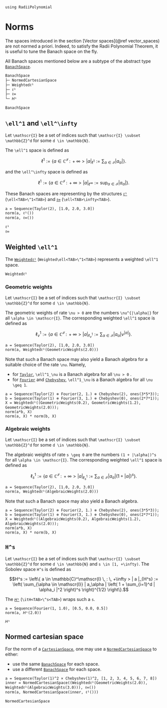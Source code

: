 ```@setup norms
using RadiiPolynomial
```

# Norms

The spaces introduced in the section [Vector spaces](@ref vector_spaces) are not normed a priori. Indeed, to satisfy the Radii Polynomial Theorem, it is useful to tune the Banach space on the fly.

All Banach spaces mentioned below are a subtype of the abstract type [`BanachSpace`](@ref).

```julia
BanachSpace
├─ NormedCartesianSpace
├─ Weightedℓ¹
├─ ℓ¹
├─ ℓ∞
└─ 𝐻ˢ
```

```@docs
BanachSpace
```

## ``\ell^1`` and ``\ell^\infty``

Let ``\mathscr{I}`` be a set of indices such that ``\mathscr{I} \subset \mathbb{Z}^d`` for some ``d \in \mathbb{N}``.

The ``\ell^1`` space is defined as

```math
\ell^1 := \left\{ a \in \mathbb{C}^\mathscr{I} \, : \, +\infty > | a |_{\ell^1} := \sum_{\alpha \in \mathscr{I}} | a_\alpha | \right\}.
```

and the ``\ell^\infty`` space is defined as

```math
\ell^1 := \left\{ a \in \mathbb{C}^\mathscr{I} \, : \, +\infty > | a |_{\ell^\infty} := \sup_{\alpha \in \mathscr{I}} | a_\alpha | \right\}.
```

These Banach spaces are representing by the structures [`ℓ¹`](@ref) (`\ell<TAB>\^1<TAB>`) and [`ℓ∞`](@ref) (`\ell<TAB>\infty<TAB>`).

```@repl norms
a = Sequence(Taylor(2), [1.0, 2.0, 3.0])
norm(a, ℓ¹())
norm(a, ℓ∞())
```

```@docs
ℓ¹
ℓ∞
```

## Weighted ``\ell^1``

The [`Weightedℓ¹`](@ref) (`Weighted\ell<TAB>\^1<TAB>`) represents a weighted ``\ell^1`` space.

```@docs
Weightedℓ¹
```

### Geometric weights

Let ``\mathscr{I}`` be a set of indices such that ``\mathscr{I} \subset \mathbb{Z}^d`` for some ``d \in \mathbb{N}``.

The geometric weights of rate ``\nu > 0`` are the numbers ``\nu^{|\alpha|}`` for all ``\alpha \in \mathscr{I}``. The corresponding weighted ``\ell^1`` space is defined as

```math
\ell^1_\nu := \left\{ a \in \mathbb{C}^\mathscr{I} \, : \, +\infty > | a |_{\ell^1_\nu} := \sum_{\alpha \in \mathscr{I}} |a_\alpha| \nu^{|\alpha|} \right\}.
```

```@repl norms
a = Sequence(Taylor(2), [1.0, 2.0, 3.0])
norm(a, Weightedℓ¹(GeometricWeights(2.0)))
```

Note that such a Banach space may also yield a Banach algebra for a suitable choice of the rate ``\nu``. Namely,
- for [`Taylor`](@ref), ``\ell^1_\nu`` is a Banach algebra for all ``\nu > 0`` .
- for [`Fourier`](@ref) and [`Chebyshev`](@ref), ``\ell^1_\nu`` is a Banach algebra for all ``\nu \geq 1``.

```@repl norms
a = Sequence(Taylor(2) ⊗ Fourier(2, 1.) ⊗ Chebyshev(2), ones(3*5*3));
b = Sequence(Taylor(1) ⊗ Fourier(3, 1.) ⊗ Chebyshev(0), ones(2*7*1));
X = Weightedℓ¹((GeometricWeights(0.2), GeometricWeights(1.2), GeometricWeights(2.0)));
norm(a*b, X)
norm(a, X) * norm(b, X)
```

### Algebraic weights

Let ``\mathscr{I}`` be a set of indices such that ``\mathscr{I} \subset \mathbb{Z}^d`` for some ``d \in \mathbb{N}``.

The algebraic weights of rate ``s \geq 0`` are the numbers ``(1 + |\alpha|)^s`` for all ``\alpha \in \mathscr{I}``. The corresponding weighted ``\ell^1`` space is defined as

```math
\ell^1_s := \left\{ a \in \mathbb{C}^\mathscr{I} \, : \, +\infty > | a |_{\ell^1_s} := \sum_{\alpha \in \mathscr{I}} |a_\alpha| (1 + |\alpha|)^s \right\}.
```

```@repl norms
a = Sequence(Taylor(2), [1.0, 2.0, 3.0])
norm(a, Weightedℓ¹(AlgebraicWeights(2.0)))
```

Note that such a Banach space may also yield a Banach algebra.

```@repl norms
a = Sequence(Taylor(2) ⊗ Fourier(2, 1.) ⊗ Chebyshev(2), ones(3*5*3));
b = Sequence(Taylor(1) ⊗ Fourier(3, 1.) ⊗ Chebyshev(0), ones(2*7*1));
X = Weightedℓ¹((AlgebraicWeights(0.2), AlgebraicWeights(1.2), AlgebraicWeights(2.0)));
norm(a*b, X)
norm(a, X) * norm(b, X)
```

## ``H^s``

Let ``\mathscr{I}`` be a set of indices such that ``\mathscr{I} \subset \mathbb{Z}^d`` for some ``d \in \mathbb{N}`` and ``s \in [1, +\infty)``. The Sobolev space ``H^s`` is defined as

```math
H^s := \left\{ a \in \mathbb{C}^\mathscr{I} \, : \, +\infty > | a |_{H^s} := \left( \sum_{\alpha \in \mathscr{I}} | a_\alpha | \left( 1 + \sum_{i=1}^d | \alpha_i |^2 \right)^s \right)^{1/2} \right\}.
```

The [`𝐻ˢ`](@ref) (`\itH<TAB>\^s<TAB>`) wraps such a ``s``.

```@repl norms
a = Sequence(Fourier(1, 1.0), [0.5, 0.0, 0.5])
norm(a, 𝐻ˢ(2.0))
```

```@docs
𝐻ˢ
```

## Normed cartesian space

For the norm of a [`CartesianSpace`](@ref), one may use a [`NormedCartesianSpace`](@ref) to either:
- use the same [`BanachSpace`](@ref) for each space.
- use a different [`BanachSpace`](@ref) for each space.

```@repl norms
a = Sequence(Taylor(1)^2 × Chebyshev(1)^2, [1, 2, 3, 4, 5, 6, 7, 8])
inner = NormedCartesianSpace((Weightedℓ¹(GeometricWeights(2.0)), Weightedℓ¹(AlgebraicWeights(3.0))), ℓ∞())
norm(a, NormedCartesianSpace(inner, ℓ¹()))
```

```@docs
NormedCartesianSpace
```
